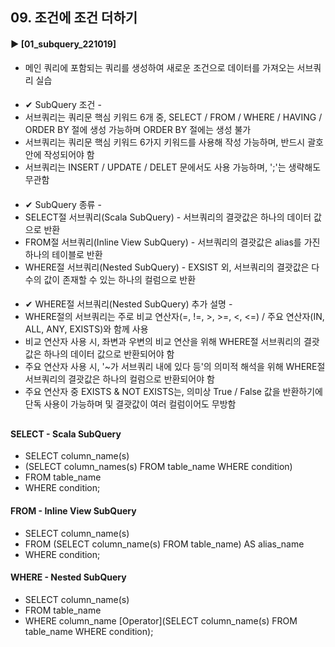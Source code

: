 ####  
## 09. 조건에 조건 더하기
#### ► [01_subquery_221019]  
- 메인 쿼리에 포함되는 쿼리를 생성하여 새로운 조건으로 데이터를 가져오는 서브쿼리 실습
####  
- ✔︎ SubQuery 조건 - 
- 서브쿼리는 쿼리문 핵심 키워드 6개 중, SELECT / FROM / WHERE / HAVING / ORDER BY 절에 생성 가능하며 ORDER BY 절에는 생성 불가
- 서브쿼리는 쿼리문 핵심 키워드 6가지 키워드를 사용해 작성 가능하며, 반드시 괄호 안에 작성되어야 함
- 서브쿼리는 INSERT / UPDATE / DELET 문에서도 사용 가능하며, ';'는 생략해도 무관함
####  
- ✔︎ SubQuery 종류 - 
- SELECT절 서브쿼리(Scala SubQuery) - 서브쿼리의 결괏값은 하나의 데이터 값으로 반환
- FROM절 서브쿼리(Inline View SubQuery) - 서브쿼리의 결괏값은 alias를 가진 하나의 테이블로 반환
- WHERE절 서브쿼리(Nested SubQuery) - EXSIST 외, 서브쿼리의 결괏값은 다수의 값이 존재할 수 있는 하나의 컬럼으로 반환
####
- ✔︎ WHERE절 서브쿼리(Nested SubQuery) 추가 설명 - 
- WHERE절의 서브쿼리는 주로 비교 연산자(=, !=, >, >=, <, <=) / 주요 연산자(IN, ALL, ANY, EXISTS)와 함께 사용
- 비교 연산자 사용 시, 좌변과 우변의 비교 연산을 위해 WHERE절 서브쿼리의 결괏값은 하나의 데이터 값으로 반환되어야 함
- 주요 연산자 사용 시, '~가 서브쿼리 내에 있다 등'의 의미적 해석을 위해 WHERE절 서브쿼리의 결괏값은 하나의 컬럼으로 반환되어야 함
- 주요 연산자 중 EXISTS & NOT EXISTS는, 의미상 True / False 값을 반환하기에 단독 사용이 가능하며 및 결괏값이 여러 컬럼이어도 무방함
##  
#### SELECT - Scala SubQuery
- SELECT column_name(s)
- (SELECT column_names(s) FROM table_name WHERE condition)
- FROM table_name
- WHERE condition;
#### FROM - Inline View SubQuery
- SELECT column_name(s)
- FROM (SELECT column_name(s) FROM table_name) AS alias_name
- WHERE condition;
#### WHERE - Nested SubQuery
- SELECT column_name(s)
- FROM table_name
- WHERE column_name [Operator](SELECT column_name(s) FROM table_name WHERE condition);
####  
